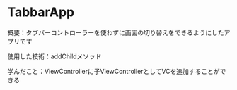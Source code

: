 # TabbarApp

概要：タブバーコントローラーを使わずに画面の切り替えをできるようにしたアプリです

使用した技術：addChildメソッド

学んだこと：ViewControllerに子ViewControllerとしてVCを追加することができる
